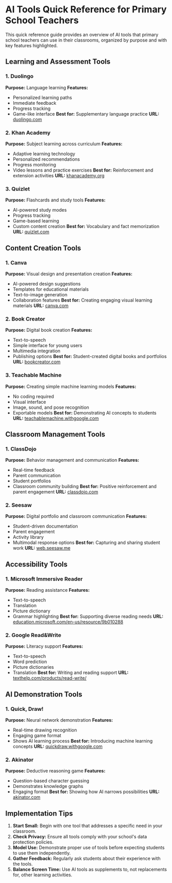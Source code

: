 # AI Tools Quick Reference for Primary School Teachers

This quick reference guide provides an overview of AI tools that primary school teachers can use in their classrooms, organized by purpose and with key features highlighted.

## Learning and Assessment Tools

### 1. Duolingo
**Purpose:** Language learning
**Features:**
- Personalized learning paths
- Immediate feedback
- Progress tracking
- Game-like interface
**Best for:** Supplementary language practice
**URL:** [duolingo.com](https://www.duolingo.com/)

### 2. Khan Academy
**Purpose:** Subject learning across curriculum
**Features:**
- Adaptive learning technology
- Personalized recommendations
- Progress monitoring
- Video lessons and practice exercises
**Best for:** Reinforcement and extension activities
**URL:** [khanacademy.org](https://www.khanacademy.org/)

### 3. Quizlet
**Purpose:** Flashcards and study tools
**Features:**
- AI-powered study modes
- Progress tracking
- Game-based learning
- Custom content creation
**Best for:** Vocabulary and fact memorization
**URL:** [quizlet.com](https://quizlet.com/)

## Content Creation Tools

### 1. Canva
**Purpose:** Visual design and presentation creation
**Features:**
- AI-powered design suggestions
- Templates for educational materials
- Text-to-image generation
- Collaboration features
**Best for:** Creating engaging visual learning materials
**URL:** [canva.com](https://www.canva.com/)

### 2. Book Creator
**Purpose:** Digital book creation
**Features:**
- Text-to-speech
- Simple interface for young users
- Multimedia integration
- Publishing options
**Best for:** Student-created digital books and portfolios
**URL:** [bookcreator.com](https://bookcreator.com/)

### 3. Teachable Machine
**Purpose:** Creating simple machine learning models
**Features:**
- No coding required
- Visual interface
- Image, sound, and pose recognition
- Exportable models
**Best for:** Demonstrating AI concepts to students
**URL:** [teachablemachine.withgoogle.com](https://teachablemachine.withgoogle.com/)

## Classroom Management Tools

### 1. ClassDojo
**Purpose:** Behavior management and communication
**Features:**
- Real-time feedback
- Parent communication
- Student portfolios
- Classroom community building
**Best for:** Positive reinforcement and parent engagement
**URL:** [classdojo.com](https://www.classdojo.com/)

### 2. Seesaw
**Purpose:** Digital portfolio and classroom communication
**Features:**
- Student-driven documentation
- Parent engagement
- Activity library
- Multimodal response options
**Best for:** Capturing and sharing student work
**URL:** [web.seesaw.me](https://web.seesaw.me/)

## Accessibility Tools

### 1. Microsoft Immersive Reader
**Purpose:** Reading assistance
**Features:**
- Text-to-speech
- Translation
- Picture dictionary
- Grammar highlighting
**Best for:** Supporting diverse reading needs
**URL:** [education.microsoft.com/en-us/resource/9b010288](https://education.microsoft.com/en-us/resource/9b010288)

### 2. Google Read&Write
**Purpose:** Literacy support
**Features:**
- Text-to-speech
- Word prediction
- Picture dictionaries
- Translation
**Best for:** Writing and reading support
**URL:** [texthelp.com/products/read-write/](https://www.texthelp.com/products/read-write/)

## AI Demonstration Tools

### 1. Quick, Draw!
**Purpose:** Neural network demonstration
**Features:**
- Real-time drawing recognition
- Engaging game format
- Shows AI learning process
**Best for:** Introducing machine learning concepts
**URL:** [quickdraw.withgoogle.com](https://quickdraw.withgoogle.com/)

### 2. Akinator
**Purpose:** Deductive reasoning game
**Features:**
- Question-based character guessing
- Demonstrates knowledge graphs
- Engaging format
**Best for:** Showing how AI narrows possibilities
**URL:** [akinator.com](https://en.akinator.com/)

## Implementation Tips

1. **Start Small:** Begin with one tool that addresses a specific need in your classroom.
2. **Check Privacy:** Ensure all tools comply with your school's data protection policies.
3. **Model Use:** Demonstrate proper use of tools before expecting students to use them independently.
4. **Gather Feedback:** Regularly ask students about their experience with the tools.
5. **Balance Screen Time:** Use AI tools as supplements to, not replacements for, other learning activities.
